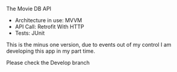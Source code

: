 The Movie DB API

- Architecture in use: MVVM
- API Call: Retrofit With HTTP
- Tests: JUnit


This is the minus one version, due to events out of my control I am developing this app in my part time.

Please check the Develop branch

